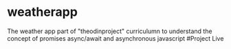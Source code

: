 # weatherapp
The weather app part of "theodinproject" curriculumn to understand the concept of promises async/await and asynchronous javascript
#Project Live

